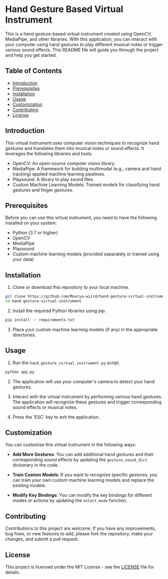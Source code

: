 # Hand Gesture Based Virtual Instrument

This is a hand gesture-based virtual instrument created using OpenCV, MediaPipe, and other libraries.
With this application, you can interact with your computer using hand gestures to play different musical notes or trigger various sound effects. This README file will guide you through the project and help you get started.

## Table of Contents
- [Introduction](#introduction)
- [Prerequisites](#prerequisites)
- [Installation](#installation)
- [Usage](#usage)
- [Customization](#customization)
- [Contributing](#contributing)
- [License](#license)

## Introduction

This virtual instrument uses computer vision techniques to recognize hand gestures and translates them into musical notes or sound effects. It leverages the following libraries and tools:

- OpenCV: An open-source computer vision library.
- MediaPipe: A framework for building multimodal (e.g., camera and hand tracking) applied machine learning pipelines.
- Playsound: A library to play sound files.
- Custom Machine Learning Models: Trained models for classifying hand gestures and finger gestures.

## Prerequisites

Before you can use this virtual instrument, you need to have the following installed on your system:

- Python (3.7 or higher)
- OpenCV
- MediaPipe
- Playsound
- Custom machine learning models (provided separately or trained using your data)

## Installation

1. Clone or download this repository to your local machine.

```bash
git clone https://github.com/Mourya-wizrd/hand-gesture-virtual-instrument.git
cd hand-gesture-virtual-instrument
```

2. Install the required Python libraries using pip.

```bash
pip install -r requirements.txt
```

3. Place your custom machine learning models (if any) in the appropriate directories.

## Usage

1. Run the `hand_gesture_virtual_instrument.py` script.

```bash
python app.py
```

2. The application will use your computer's camera to detect your hand gestures.

3. Interact with the virtual instrument by performing various hand gestures. The application will recognize these gestures and trigger corresponding sound effects or musical notes.

4. Press the 'ESC' key to exit the application.

## Customization

You can customize this virtual instrument in the following ways:

- **Add More Gestures**: You can add additional hand gestures and their corresponding sound effects by updating the `gesture_sound_dict` dictionary in the code.

- **Train Custom Models**: If you want to recognize specific gestures, you can train your own custom machine learning models and replace the existing models.

- **Modify Key Bindings**: You can modify the key bindings for different modes or actions by updating the `select_mode` function.

## Contributing

Contributions to this project are welcome. If you have any improvements, bug fixes, or new features to add, please fork the repository, make your changes, and submit a pull request.

## License

This project is licensed under the MIT License - see the [LICENSE](LICENSE) file for details.

